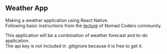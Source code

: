 ##  Weather App

Making a weather application using React Native. <br>
Following basic instructions from the [lecture](http://nomadcoders.co/react-native-for-beginners) of Nomad Coders community. <br>

This application will be a combination of weather forecast and to-do application. <br>
The api key is not included in .gitignore because it is free to get it. <br>
